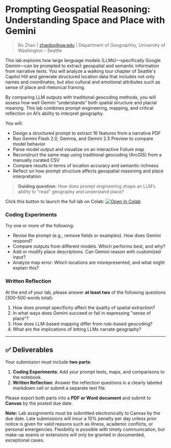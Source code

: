 # Prompting Geospatial Reasoning: Understanding Space and Place with Gemini

> Bo Zhao | zhaobo@uw.edu | Department of Geographhy, University of Washington - Seattle

This lab explores how large language models (LLMs)—specifically Google Gemini—can be prompted to extract geospatial and semantic information from narrative texts. You will analyze a walking tour chapter of Seattle's Capitol Hill and generate structured location data that includes not only names and coordinates, but also cultural and emotional attributes such as sense of place and rhetorical framing.

By comparing LLM outputs with traditional geocoding methods, you will assess how well Gemini “understands” both spatial structure and placial meaning. This lab combines prompt engineering, mapping, and critical reflection on AI’s ability to interpret geography.

You will:

- Design a structured prompt to extract 16 features from a narrative PDF
- Run Gemini Flash 2.0, Gemma, and Gemini 2.5 Preview to compare model behavior
- Parse model output and visualize on an interactive Folium map
- Reconstruct the same map using traditional geocoding (ArcGIS) from a manually curated CSV
- Compare results in terms of location accuracy and semantic richness
- Reflect on how prompt structure affects geospatial reasoning and place interpretation

> **Guiding question:** How does prompt engineering shape an LLM’s ability to "read" geography and understand place?

Click this button to launch the full lab on Colab: [![Open In Colab](https://colab.research.google.com/assets/colab-badge.svg)](https://colab.research.google.com/drive/1doYON6zQdHYLzKtmXbR_1ORskl0CIM-W?usp=sharing)

### Coding Experiments

Try one or more of the following:

- Revise the prompt (e.g., remove fields or examples). How does Gemini respond?
- Compare outputs from different models. Which performs best, and why?
- Add or modify place descriptions. Can Gemini reason with customized input?
- Analyze map error: Which locations are misrepresented, and what might explain this?

### Written Reflection

At the end of your lab, please answer **at least two** of the following questions (300–500 words total):

1. How does prompt specificity affect the quality of spatial extraction?
2. In what ways does Gemini succeed or fail in expressing "sense of place"?
3. How does LLM-based mapping differ from rule-based geocoding?
4. What are the implications of letting LLMs narrate geography?

---

## ✅ Deliverables

Your submission must include **two parts**:

1. **Coding Experiments**: Add your prompt tests, maps, and comparisons to the notebook.
2. **Written Reflection**: Answer the reflection questions in a clearly labeled markdown cell or submit a separate text file.

Please export both parts into a **PDF or Word document** and submit to **Canvas** by the posted due date.

**Note:** Lab assignments must be submitted electronically to Canvas by the due date. Late submissions will incur a 10% penalty per day unless prior notice is given for valid reasons such as illness, academic conflicts, or personal emergencies. Flexibility is possible with timely communication, but make-up exams or extensions will only be granted in documented, exceptional cases.

